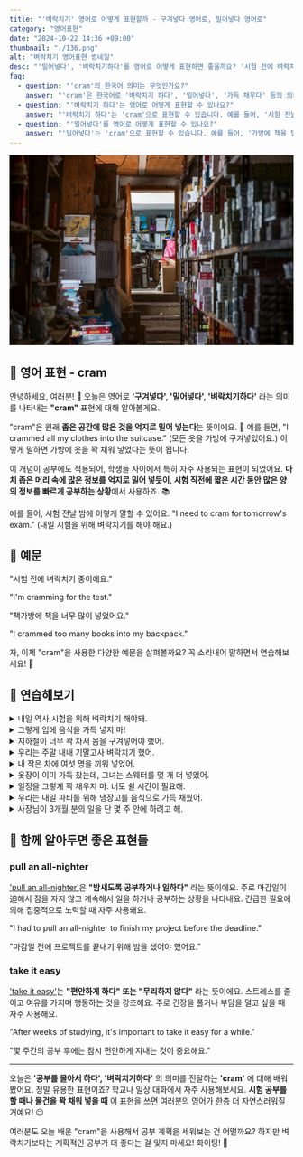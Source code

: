 ```yaml
---
title: "'벼락치기' 영어로 어떻게 표현할까 - 구겨넣다 영어로, 밀어넣다 영어로"
category: "영어표현"
date: "2024-10-22 14:36 +09:00"
thumbnail: "./136.png"
alt: "벼락치기 영어표현 썸네일"
desc: "'밀어넣다', '벼락치기하다'를 영어로 어떻게 표현하면 좋을까요? '시험 전에 벼락치기 중이에요.' '책가방에 책을 너무 많이 넣었어요.' 등을 영어로 표현하는 법을 배워봅시다. 다양한 예문을 통해서 연습하고 본인의 표현으로 만들어 보세요."
faq:
  - question: "'cram'의 한국어 의미는 무엇인가요?"
    answer: "'cram'은 한국어로 '벼락치기 하다', '밀어넣다', '가득 채우다' 등의 의미로 번역될 수 있습니다. 주로 공부나 준비를 급하게 하거나 공간을 가득 채우는 상황에서 사용됩니다."
  - question: "'벼락치기 하다'는 영어로 어떻게 표현할 수 있나요?"
    answer: "'벼락치기 하다'는 'cram'으로 표현할 수 있습니다. 예를 들어, '시험 전날 벼락치기 했어'는 'I crammed the night before the exam'으로 말할 수 있습니다."
  - question: "'밀어넣다'를 영어로 어떻게 표현할 수 있나요?"
    answer: "'밀어넣다'는 'cram'으로 표현할 수 있습니다. 예를 들어, '가방에 책을 밀어넣었어'는 'I crammed the books into my bag'로 말할 수 있습니다."
---
```


![집에 가득찬 책들](./136-1.jpg)

## 🌟 영어 표현 - cram

안녕하세요, 여러분! 👋 오늘은 영어로 **'구겨넣다', '밀어넣다', '벼락치기하다'** 라는 의미를 나타내는 **"cram"** 표현에 대해 알아볼게요.

"cram"은 원래 **좁은 공간에 많은 것을 억지로 밀어 넣는다**는 뜻이에요. 🎒 예를 들면, "I crammed all my clothes into the suitcase." (모든 옷을 가방에 구겨넣었어요.) 이렇게 말하면 가방에 옷을 꽉 채워 넣었다는 뜻이 됩니다.

이 개념이 공부에도 적용되어, 학생들 사이에서 특히 자주 사용되는 표현이 되었어요. **마치 좁은 머리 속에 많은 정보를 억지로 밀어 넣듯이, 시험 직전에 짧은 시간 동안 많은 양의 정보를 빠르게 공부하는 상황**에서 사용하죠. 📚

예를 들어, 시험 전날 밤에 이렇게 말할 수 있어요. "I need to cram for tomorrow's exam." (내일 시험을 위해 벼락치기를 해야 해요.)

<script async src="https://pagead2.googlesyndication.com/pagead/js/adsbygoogle.js?client=ca-pub-1465612013356152"
     crossorigin="anonymous"></script>
<!-- engple-horizontal-ad -->

<ins class="adsbygoogle"
     style="display:block"
     data-ad-client="ca-pub-1465612013356152"
     data-ad-slot="2106896038"
     data-ad-format="auto"
     data-full-width-responsive="true"></ins>

<script>
     (adsbygoogle = window.adsbygoogle || []).push({});
</script>

## 📖 예문

"시험 전에 벼락치기 중이에요."

"I'm cramming for the test."

"책가방에 책을 너무 많이 넣었어요."

"I crammed too many books into my backpack."

자, 이제 "cram"을 사용한 다양한 예문을 살펴볼까요? 꼭 소리내어 말하면서 연습해보세요! 🚀

## 💬 연습해보기

<details>
<summary>내일 역사 시험을 위해 벼락치기 해야돼.</summary>
<span>I need to cram for my history exam tomorrow.</span>
</details>

<details>
<summary>그렇게 입에 음식을 가득 넣지 마!</summary>
<span>Don't cram your mouth full of food like that!</span>
</details>

<details>
<summary>지하철이 너무 꽉 차서 몸을 구겨넣어야 했어.</summary>
<span>The subway was so packed, we had to cram ourselves in.</span>
</details>

<details>
<summary>우리는 주말 내내 기말고사 벼락치기 했어.</summary>
<span>We crammed for our finals all weekend.</span>
</details>

<details>
<summary>내 작은 차에 여섯 명을 끼워 넣었어.</summary>
<span>We managed to cram six people into my tiny car.</span>
</details>

<details>
<summary>옷장이 이미 가득 찼는데, 그녀는 스웨터를 몇 개 더 넣었어.</summary>
<span>The closet was already full, but she crammed in a few more sweaters.</span>
</details>

<details>
<summary>일정을 그렇게 꽉 채우지 마. 너도 쉴 시간이 필요해.</summary>
<span>Don't cram your schedule so full. You need time to relax, too.</span>
</details>

<details>
<summary>우리는 내일 파티를 위해 냉장고를 음식으로 가득 채웠어.</summary>
<span>We crammed the fridge full of food for the party tomorrow.</span>
</details>

<details>
<summary>사장님이 3개월 분의 일을 단 몇 주 안에 하려고 해.</summary>
<span>The boss is <a href="/blog/in-english/117.try-to/">trying to</a> cram three months of work into just a few weeks.</span>
</details>

## 🤝 함께 알아두면 좋은 표현들

### pull an all-nighter

['pull an all-nighter'](/blog/in-english/133.pull-all-nighter/)은 **"밤새도록 공부하거나 일하다"** 라는 뜻이에요. 주로 마감일이迫해서 잠을 자지 않고 계속해서 일을 하거나 공부하는 상황을 나타내요. 긴급한 필요에 의해 집중적으로 노력할 때 자주 사용돼요.

"I had to pull an all-nighter to finish my project before the deadline."

"마감일 전에 프로젝트를 끝내기 위해 밤을 샜어야 했어요."

### take it easy

['take it easy'](/blog/너무-긴장하지마-영어표현/)는 **"편안하게 하다" 또는 "무리하지 않다"** 라는 뜻이에요. 스트레스를 줄이고 여유를 가지며 행동하는 것을 강조해요. 주로 긴장을 풀거나 부담을 덜고 싶을 때 자주 사용해요.

"After weeks of studying, it's important to take it easy for a while."

"몇 주간의 공부 후에는 잠시 편안하게 지내는 것이 중요해요."

---

오늘은 **'공부를 몰아서 하다', '벼락치기하다'** 의 의미를 전달하는 **'cram'** 에 대해 배워봤어요. 정말 유용한 표현이죠? 학교나 일상 대화에서 자주 사용해보세요. **시험 공부를 할 때나 물건을 꽉 채워 넣을 때** 이 표현을 쓰면 여러분의 영어가 한층 더 자연스러워질 거예요! 😉

여러분도 오늘 배운 "cram"을 사용해서 공부 계획을 세워보는 건 어떨까요? 하지만 벼락치기보다는 계획적인 공부가 더 좋다는 걸 잊지 마세요! 화이팅! 💪

